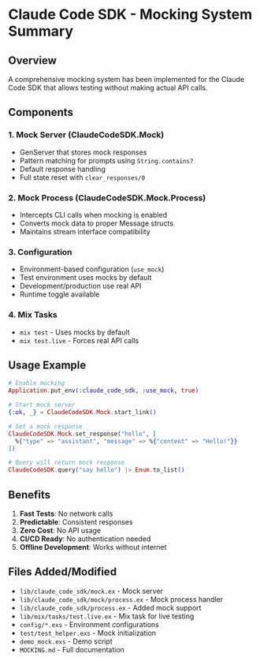 # Claude Code SDK - Mocking System Summary

## Overview

A comprehensive mocking system has been implemented for the Claude Code SDK that allows testing without making actual API calls.

## Components

### 1. Mock Server (ClaudeCodeSDK.Mock)
- GenServer that stores mock responses
- Pattern matching for prompts using `String.contains?`
- Default response handling
- Full state reset with `clear_responses/0`

### 2. Mock Process (ClaudeCodeSDK.Mock.Process)
- Intercepts CLI calls when mocking is enabled
- Converts mock data to proper Message structs
- Maintains stream interface compatibility

### 3. Configuration
- Environment-based configuration (`use_mock`)
- Test environment uses mocks by default
- Development/production use real API
- Runtime toggle available

### 4. Mix Tasks
- `mix test` - Uses mocks by default
- `mix test.live` - Forces real API calls

## Usage Example

```elixir
# Enable mocking
Application.put_env(:claude_code_sdk, :use_mock, true)

# Start mock server
{:ok, _} = ClaudeCodeSDK.Mock.start_link()

# Set a mock response
ClaudeCodeSDK.Mock.set_response("hello", [
  %{"type" => "assistant", "message" => %{"content" => "Hello!"}}
])

# Query will return mock response
ClaudeCodeSDK.query("say hello") |> Enum.to_list()
```

## Benefits

1. **Fast Tests**: No network calls
2. **Predictable**: Consistent responses
3. **Zero Cost**: No API usage
4. **CI/CD Ready**: No authentication needed
5. **Offline Development**: Works without internet

## Files Added/Modified

- `lib/claude_code_sdk/mock.ex` - Mock server
- `lib/claude_code_sdk/mock/process.ex` - Mock process handler
- `lib/claude_code_sdk/process.ex` - Added mock support
- `lib/mix/tasks/test.live.ex` - Mix task for live testing
- `config/*.exs` - Environment configurations
- `test/test_helper.exs` - Mock initialization
- `demo_mock.exs` - Demo script
- `MOCKING.md` - Full documentation